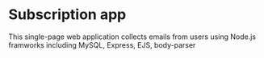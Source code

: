# Subscription app
This single-page web application collects emails from users using Node.js framworks including MySQL, Express, EJS, body-parser